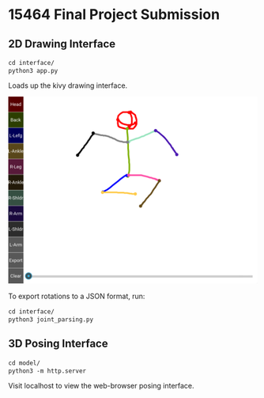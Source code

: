 # 15464 Final Project Submission

## 2D Drawing Interface

```
cd interface/
python3 app.py
```

Loads up the kivy drawing interface.

<img src='documentation/sketch_interface.png'>

To export rotations to a JSON format, run:
```
cd interface/
python3 joint_parsing.py
```


## 3D Posing Interface

```
cd model/
python3 -m http.server
```

Visit localhost to view the web-browser posing interface.
